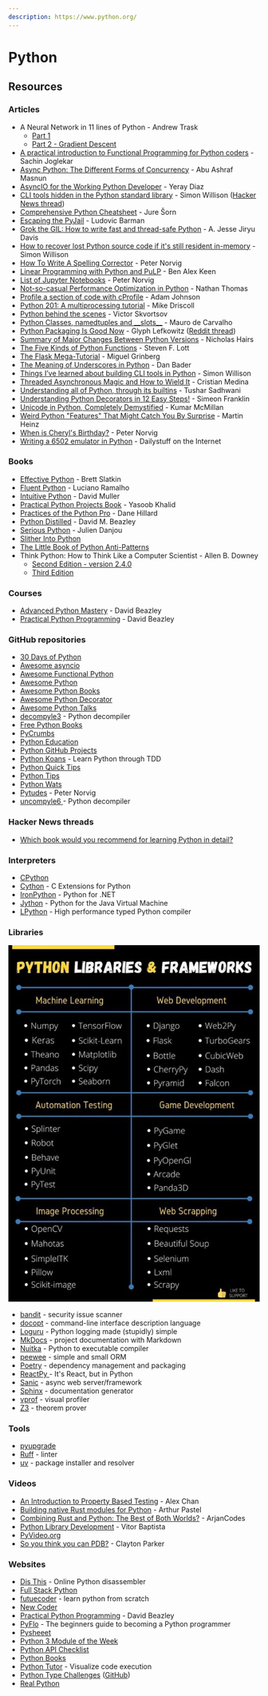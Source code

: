 ```yaml
---
description: https://www.python.org/
---
```


# Python

## Resources

### Articles

* A Neural Network in 11 lines of Python - Andrew Trask
  * [Part 1](https://iamtrask.github.io/2015/07/12/basic-python-network/)
  * [Part 2 - Gradient Descent](https://iamtrask.github.io/2015/07/27/python-network-part2/)
* [A practical introduction to Functional Programming for Python coders](https://codesachin.wordpress.com/2016/04/03/a-practical-introduction-to-functional-programming-for-python-coders/) - Sachin Joglekar
* [Async Python: The Different Forms of Concurrency](https://masnun.rocks/2016/10/06/async-python-the-different-forms-of-concurrency/) - Abu Ashraf Masnun
* [AsyncIO for the Working Python Developer](https://yeraydiazdiaz.medium.com/asyncio-for-the-working-python-developer-5c468e6e2e8e) - Yeray Diaz
* [CLI tools hidden in the Python standard library](https://til.simonwillison.net/python/stdlib-cli-tools) - Simon Willison ([Hacker News thread](https://news.ycombinator.com/item?id=36515531))
* [Comprehensive Python Cheatsheet](https://gto76.github.io/python-cheatsheet/) - Jure Šorn
* [Escaping the PyJail](https://lbarman.ch/blog/pyjail/) - Ludovic Barman
* [Grok the GIL: How to write fast and thread-safe Python](https://opensource.com/article/17/4/grok-gil) - A. Jesse Jiryu Davis
* [How to recover lost Python source code if it's still resident in-memory](https://gist.github.com/simonw/8aa492e59265c1a021f5c5618f9e6b12) - Simon Willison
* [How To Write A Spelling Corrector](https://norvig.com/spell-correct.html) - Peter Norvig
* [Linear Programming with Python and PuLP](https://benalexkeen.com/linear-programming-with-python-and-pulp/) - Ben Alex Keen
* [List of Jupyter Notebooks](https://norvig.com/ipython/README.html) - Peter Norvig
* [Not-so-casual Performance Optimization in Python](https://www.nathom.dev/blog/casual\_performance\_optimization\_python/) - Nathan Thomas
* [Profile a section of code with cProfile](https://adamj.eu/tech/2023/07/23/python-profile-section-cprofile/) - Adam Johnson
* [Python 201: A multiprocessing tutorial](https://www.blog.pythonlibrary.org/2016/08/02/python-201-a-multiprocessing-tutorial/) - Mike Driscoll
* [Python behind the scenes](https://tenthousandmeters.com/tag/python-behind-the-scenes/) - Victor Skvortsov
* [Python Classes, namedtuples and \_\_slots\_\_](https://maurodec.com/blog/classes-namedtuples-slots/) - Mauro de Carvalho
* [Python Packaging Is Good Now](https://glyph.twistedmatrix.com/2016/08/python-packaging.html) - Glyph Lefkowitz ([Reddit thread](https://www.reddit.com/r/Python/comments/4xnip4/python\_packaging\_is\_good\_now/))
* [Summary of Major Changes Between Python Versions](https://www.nicholashairs.com/posts/major-changes-between-python-versions/) - Nicholas Hairs
* [The Five Kinds of Python Functions](https://slott56.github.io/five-kinds-of-python-functions/assets/player/KeynoteDHTMLPlayer.html#0) - Steven F. Lott
* [The Flask Mega-Tutorial](https://blog.miguelgrinberg.com/post/the-flask-mega-tutorial-part-i-hello-world) - Miguel Grinberg
* [The Meaning of Underscores in Python](https://dbader.org/blog/meaning-of-underscores-in-python) - Dan Bader
* [Things I’ve learned about building CLI tools in Python](https://simonwillison.net/2023/Sep/30/cli-tools-python/) - Simon Willison
* [Threaded Asynchronous Magic and How to Wield It](https://medium.com/hackernoon/threaded-asynchronous-magic-and-how-to-wield-it-bba9ed602c32) - Cristian Medina
* [Understanding all of Python, through its builtins](https://sadh.life/post/builtins/) - Tushar Sadhwani
* [Understanding Python Decorators in 12 Easy Steps!](http://simeonfranklin.com/blog/2012/jul/1/python-decorators-in-12-steps/) - Simeon Franklin
* [Unicode in Python, Completely Demystified](http://farmdev.com/talks/unicode/) - Kumar McMiIlan
* [Weird Python "Features" That Might Catch You By Surprise](https://martinheinz.dev/blog/103) - Martin Heinz
* [When is Cheryl's Birthday?](https://nbviewer.jupyter.org/url/norvig.com/ipython/Cheryl.ipynb) - Peter Norvig
* [Writing a 6502 emulator in Python](https://dailystuff.nl/projects/writing-a-6502-emulator-in-python) - Dailystuff on the Internet

### Books

* [Effective Python](https://effectivepython.com/) - Brett Slatkin
* [Fluent Python](https://www.oreilly.com/library/view/fluent-python/9781491946237/) - Luciano Ramalho
* [Intuitive Python](https://pragprog.com/titles/dmpython/intuitive-python/) - David Muller
* [Practical Python Projects Book](https://practicalpython.yasoob.me/index.html) - Yasoob Khalid
* [Practices of the Python Pro](https://www.manning.com/books/practices-of-the-python-pro) - Dane Hillard
* [Python Distilled](http://www.dabeaz.com/python-distilled/) - David M. Beazley
* [Serious Python](https://nostarch.com/seriouspython) - Julien Danjou
* [Slither Into Python](https://www.slitherintopython.com/)
* [The Little Book of Python Anti-Patterns](https://docs.quantifiedcode.com/python-anti-patterns/index.html)
* Think Python: How to Think Like a Computer Scientist - Allen B. Downey
  * [Second Edition - version 2.4.0](https://greenteapress.com/thinkpython2/html/index.html)
  * [Third Edition](https://allendowney.github.io/ThinkPython/)

### Courses

* [Advanced Python Mastery](https://github.com/dabeaz-course/python-mastery) - David Beazley
* [Practical Python Programming](https://dabeaz-course.github.io/practical-python/) - David Beazley

### GitHub repositories

* [30 Days of Python](https://github.com/Asabeneh/30-Days-Of-Python)
* [Awesome asyncio](https://github.com/timofurrer/awesome-asyncio)
* [Awesome Functional Python](https://github.com/sfermigier/awesome-functional-python)
* [Awesome Python](https://github.com/vinta/awesome-python)
* [Awesome Python Books](https://github.com/Junnplus/awesome-python-books)
* [Awesome Python Decorator](https://github.com/Junnplus/awesome-python-books)
* [Awesome Python Talks](https://github.com/jhermann/awesome-python-talks)
* [decompyle3](https://github.com/rocky/python-decompile3) - Python decompiler
* [Free Python Books](https://github.com/pamoroso/free-python-books)
* [PyCrumbs](https://github.com/kirang89/pycrumbs)
* [Python Education](https://github.com/charlax/python-education)
* [Python GitHub Projects](https://github.com/checkcheckzz/python-github-projects)
* [Python Koans](https://github.com/gregmalcolm/python\_koans) - Learn Python through TDD
* [Python Quick Tips](https://gist.github.com/sreeragh-ar/7facbf6aace844692eb0dd8f32ee5d4c)
* [Python Tips](https://github.com/smoqadam/python-tips)
* [Python Wats](https://github.com/cosmologicon/pywat)
* [Pytudes](https://github.com/norvig/pytudes) - Peter Norvig
* [uncompyle6 ](https://github.com/rocky/python-uncompyle6/)- Python decompiler

### Hacker News threads

* [Which book would you recommend for learning Python in detail?](https://news.ycombinator.com/item?id=34569425)

### Interpreters

* [CPython](https://github.com/python/cpython)
* [Cython](https://cython.org/) - C Extensions for Python
* [IronPython](https://ironpython.net/) - Python for .NET
* [Jython](https://www.jython.org/) - Python for the Java Virtual Machine
* [LPython](https://lpython.org/) - High performance typed Python compiler

### Libraries

![](<../../.gitbook/assets/image (3).png>)

* [bandit](https://bandit.readthedocs.io/en/latest/) - security issue scanner
* [docopt](https://docopt.org/) - command-line interface description language
* [Loguru](https://github.com/Delgan/loguru) - Python logging made (stupidly) simple
* [MkDocs](https://www.mkdocs.org/) - project documentation with Markdown
* [Nuitka](https://nuitka.net/) - Python to executable compiler
* [peewee](https://docs.peewee-orm.com/en/latest/index.html) - simple and small ORM
* [Poetry](https://python-poetry.org/) - dependency management and packaging
* [ReactPy ](https://github.com/reactive-python/reactpy)- It's React, but in Python
* [Sanic](https://sanicframework.org/en/) - async web server/framework
* [Sphinx](https://www.sphinx-doc.org/en/master/index.html) - documentation generator
* [vprof](https://github.com/nvdv/vprof) - visual profiler
* [Z3](https://github.com/Z3Prover/z3) - theorem prover

### Tools

* [pyupgrade](https://github.com/asottile/pyupgrade)
* [Ruff](https://beta.ruff.rs/docs/) - linter
* [uv](https://github.com/astral-sh/uv) - package installer and resolver

### Videos

* [An Introduction to Property Based Testing](https://www.youtube.com/watch?v=fhFXg2f9D2A) - Alex Chan
* [Building native Rust modules for Python](https://www.youtube.com/watch?v=r2wCF5DjNJ4) - Arthur Pastel
* [Combining Rust and Python: The Best of Both Worlds?](https://www.youtube.com/watch?v=lyG6AKzu4ew) - ArjanCodes
* [Python Library Development](https://www.youtube.com/watch?v=F5BHCVlZly4) - Vitor Baptista
* [PyVideo.org](https://pyvideo.org/)
* [So you think you can PDB?](https://www.youtube.com/watch?v=P0pIW5tJrRM) - Clayton Parker

### Websites

* [Dis This](https://www.dis-this.com/) - Online Python disassembler
* [Full Stack Python](https://www.fullstackpython.com/)
* [futuecoder](https://futurecoder.io/) - learn python from scratch
* [New Coder](https://newcoder.io/tutorials/)
* [Practical Python Programming](https://dabeaz-course.github.io/practical-python/) - David Beazley
* [PyFlo](https://pyflo.net/) - The beginners guide to becoming a Python programmer
* [Pysheeet](https://www.pythonsheets.com/)
* [Python 3 Module of the Week](https://pymotw.com/3/)
* [Python API Checklist](https://devchecklists.com/python-api-checklist/)
* [Python Books](https://pythonbooks.org/)
* [Python Tutor](https://pythontutor.com/) - Visualize code execution
* [Python Type Challenges](https://python-type-challenges.zeabur.app/) ([GitHub](https://github.com/laike9m/Python-Type-Challenges))
* [Real Python](https://realpython.com/)
